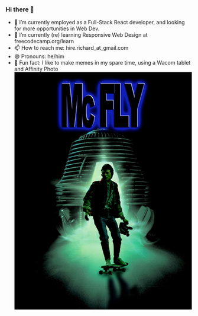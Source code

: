 ### Hi there 👋
- 🔭 I’m currently employed as a Full-Stack React developer, and looking for more opportunities in Web Dev.
- 🌱 I’m currently (re) learning Responsive Web Design at freecodecamp.org/learn
- 📫 How to reach me: hire.richard_at_gmail.com
- 😄 Pronouns: he/him
- :frog: Fun fact: I like to make memes in my spare time, using a Wacom tablet and Affinity Photo
![McFly](mcFly.jpg)